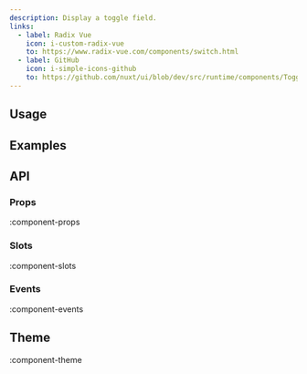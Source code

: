 ```yaml
---
description: Display a toggle field.
links:
  - label: Radix Vue
    icon: i-custom-radix-vue
    to: https://www.radix-vue.com/components/switch.html
  - label: GitHub
    icon: i-simple-icons-github
    to: https://github.com/nuxt/ui/blob/dev/src/runtime/components/Toggle.vue
---
```


## Usage

## Examples

## API

### Props

:component-props

### Slots

:component-slots

### Events

:component-events

## Theme

:component-theme
